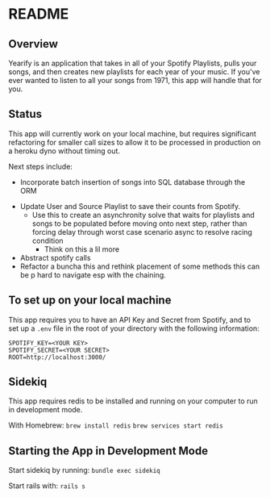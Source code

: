 # README

## Overview

Yearify is an application that takes in all of your Spotify Playlists, pulls your songs, and then creates new playlists for each year of your music. If you've ever wanted to listen to all your songs from 1971, this app will handle that for you.

## Status

This app will currently work on your local machine, but requires significant refactoring for smaller call sizes to allow it to be processed in production on a heroku dyno without timing out.

Next steps include:

* Incorporate batch insertion of songs into SQL database through the ORM
<!-- * Develop asynchronous solution so we don't have to wait for network requests to complete to move onto the next network request to substantially decrease runtime -->
* Update User and Source Playlist to save their counts from Spotify.
  * Use this to create an asynchronity solve that waits for playlists and songs to be populated before moving onto next step, rather than forcing delay through worst case scenario async to resolve racing condition
    * Think on this a lil more
* Abstract spotify calls
* Refactor a buncha this and rethink placement of some methods this can be p hard to navigate esp with the chaining.

## To set up on your local machine

This app requires you to have an API Key and Secret from Spotify, and to set up a `.env` file in the root of your directory with the following information:
```
SPOTIFY_KEY=<YOUR KEY>
SPOTIFY_SECRET=<YOUR SECRET>
ROOT=http://localhost:3000/
```

## Sidekiq

This app requires redis to be installed and running on your computer to run in development mode.

With Homebrew:
`brew install redis`
`brew services start redis`

## Starting the App in Development Mode

Start sidekiq by running:
`bundle exec sidekiq`

Start rails with:
`rails s`
